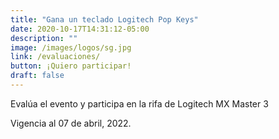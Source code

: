 ```yaml
---
title: "Gana un teclado Logitech Pop Keys"
date: 2020-10-17T14:31:12-05:00
description: ""
image: /images/logos/sg.jpg
link: /evaluaciones/
button: ¡Quiero participar!
draft: false
---
```


Evalúa el evento y participa en la rifa de Logitech MX Master 3

Vigencia al 07 de abril, 2022.
